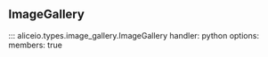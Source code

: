 ## ImageGallery

::: aliceio.types.image_gallery.ImageGallery
    handler: python
    options:
      members: true
